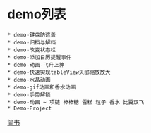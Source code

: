 
# demo列表
    * demo-键盘防遮盖
    * demo-归档与解档
    * demo-改变状态栏
    * demo-添加日历提醒事件
    * demo-动画-飞升上神
    * demo-快速实现tableView头部缩放放大
    * demo-水晶动画
    * demo-gif动画和香水动画
    * demo-手势解锁
    * demo-动画 ~ 项链 棒棒糖 雪糕 粒子 香水 比翼双飞
    * Demo-Project

[简书](http://www.jianshu.com/u/eaf33d493a1d)
        


